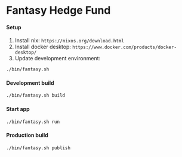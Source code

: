 # Fantasy Hedge Fund

#### Setup
1. Install nix: ```https://nixos.org/download.html```
2. Install docker desktop: ```https://www.docker.com/products/docker-desktop/```
3. Update development environment:
```sh
./bin/fantasy.sh 
```

#### Development build
```sh
./bin/fantasy.sh build
```

#### Start app
```sh
./bin/fantasy.sh run
```

#### Production build
```sh
./bin/fantasy.sh publish
```
